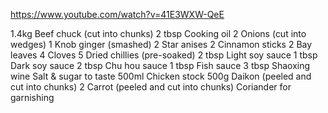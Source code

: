 https://www.youtube.com/watch?v=41E3WXW-QeE

1.4kg Beef chuck (cut into chunks)
2 tbsp Cooking oil
2 Onions (cut into wedges)
1 Knob ginger (smashed)
2 Star anises
2 Cinnamon sticks
2 Bay leaves
4 Cloves
5 Dried chillies (pre-soaked) 
2 tbsp Light soy sauce
1 tbsp Dark soy sauce
2 tbsp Chu hou sauce
1 tbsp Fish sauce
3 tbsp Shaoxing wine
Salt & sugar to taste
500ml Chicken stock
500g Daikon (peeled and cut into chunks)
2 Carrot (peeled and cut into chunks)
Coriander for garnishing

